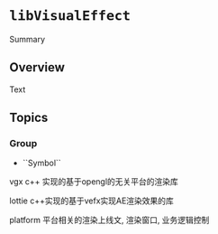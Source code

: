 # ``libVisualEffect``

<!--@START_MENU_TOKEN@-->Summary<!--@END_MENU_TOKEN@-->

## Overview

<!--@START_MENU_TOKEN@-->Text<!--@END_MENU_TOKEN@-->

## Topics

### <!--@START_MENU_TOKEN@-->Group<!--@END_MENU_TOKEN@-->

- <!--@START_MENU_TOKEN@-->``Symbol``<!--@END_MENU_TOKEN@-->

vgx
c++ 实现的基于opengl的无关平台的渲染库

lottie
c++实现的基于vefx实现AE渲染效果的库

platform
平台相关的渲染上线文, 渲染窗口, 业务逻辑控制
